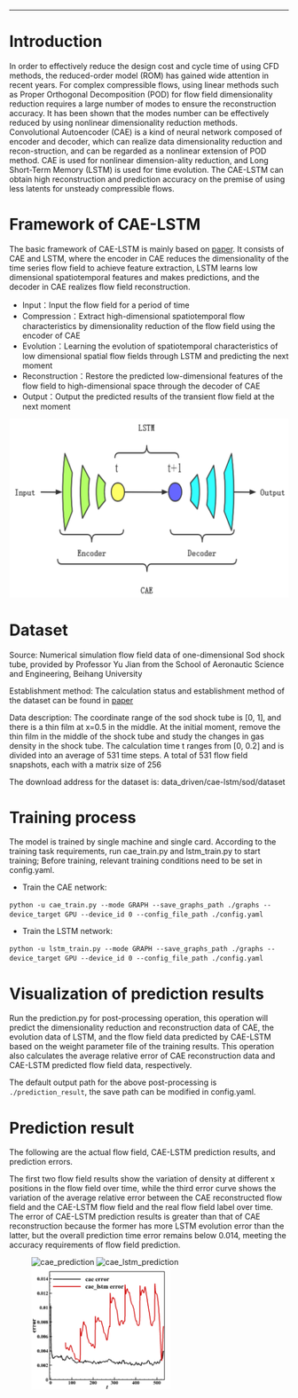 ---

# Introduction

In order to effectively reduce the design cost and cycle time of using CFD methods, the reduced-order model (ROM) has gained wide attention in recent years. For complex compressible flows, using linear methods such as Proper Orthogonal Decomposition (POD) for flow field dimensionality reduction requires a large number of modes to ensure the reconstruction accuracy. It has been shown that the modes number can be effectively reduced by using nonlinear dimensionality reduction methods. Convolutional Autoencoder (CAE) is a kind of neural network composed of encoder and decoder, which can realize data dimensionality reduction and recon-struction, and can be regarded as a nonlinear extension of POD method. CAE is used for nonlinear dimension-ality reduction, and Long Short-Term Memory (LSTM) is used for time evolution. The CAE-LSTM can obtain high reconstruction and prediction accuracy on the premise of using less latents for unsteady compressible flows.

# Framework of CAE-LSTM

The basic framework of CAE-LSTM is mainly based on [paper](https://doi.org/10.13700/j.bh.1001-5965.2022.0085). It consists of CAE and LSTM, where the encoder in CAE reduces the dimensionality of the time series flow field to achieve feature extraction, LSTM learns low dimensional spatiotemporal features and makes predictions, and the decoder in CAE realizes flow field reconstruction.

+ Input：Input the flow field for a period of time
+ Compression：Extract high-dimensional spatiotemporal flow characteristics by dimensionality reduction of the flow field using the encoder of CAE
+ Evolution：Learning the evolution of spatiotemporal characteristics of low dimensional spatial flow fields through LSTM and predicting the next moment
+ Reconstruction：Restore the predicted low-dimensional features of the flow field to high-dimensional space through the decoder of CAE
+ Output：Output the predicted results of the transient flow field at the next moment

![CAE-LSTM1.png](./images/CAE-LSTM1.png)

# Dataset

Source: Numerical simulation flow field data of one-dimensional Sod shock tube, provided by Professor Yu Jian from the School of Aeronautic Science and Engineering, Beihang University

Establishment method: The calculation status and establishment method of the dataset can be found in [paper](https://doi.org/10.13700/j.bh.1001-5965.2022.0085)

Data description:
The coordinate range of the sod shock tube is \[0, 1\], and there is a thin film at x=0.5 in the middle. At the initial moment, remove the thin film in the middle of the shock tube and study the changes in gas density in the shock tube. The calculation time t ranges from \[0, 0.2\] and is divided into an average of 531 time steps. A total of 531 flow field snapshots, each with a matrix size of 256

The download address for the dataset is: data_driven/cae-lstm/sod/dataset

# Training process

The model is trained by single machine and single card. According to the training task requirements, run cae_train.py and lstm_train.py to start training; Before training, relevant training conditions need to be set in config.yaml.

+ Train the CAE network:

`python -u cae_train.py --mode GRAPH --save_graphs_path ./graphs --device_target GPU --device_id 0 --config_file_path ./config.yaml`

+ Train the LSTM network:

`python -u lstm_train.py --mode GRAPH --save_graphs_path ./graphs --device_target GPU --device_id 0 --config_file_path ./config.yaml`

# Visualization of prediction results

Run the prediction.py for post-processing operation, this operation will predict the dimensionality reduction and reconstruction data of CAE, the evolution data of LSTM, and the flow field data predicted by CAE-LSTM based on the weight parameter file of the training results.
This operation also calculates the average relative error of CAE reconstruction data and CAE-LSTM predicted flow field data, respectively.

The default output path for the above post-processing is `./prediction_result`, the save path can be modified in config.yaml.

# Prediction result

The following are the actual flow field, CAE-LSTM prediction results, and prediction errors.

The first two flow field results show the variation of density at different x positions in the flow field over time, while the third error curve shows the variation of the average relative error between the CAE reconstructed flow field and the CAE-LSTM flow field and the real flow field label over time. The error of CAE-LSTM prediction results is greater than that of CAE reconstruction because the former has more LSTM evolution error than the latter, but the overall prediction time error remains below 0.014, meeting the accuracy requirements of flow field prediction.

<figure class="harf">
    <img src="./images/true2.gif" title="cae_prediction" width="250"/>
    <img src="./images/cae_lstm.gif" title="cae_lstm_prediction" width="250"/>
    <img src="./images/cae_lstm_error.png" title="cae_lstm_error" width="250"/>
</figure>

